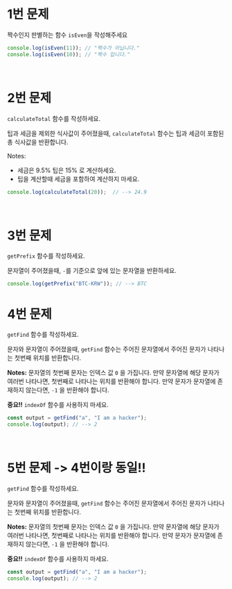 # 1번 문제

짝수인지 판별하는 함수 `isEven`을 작성해주세요

```jsx
console.log(isEven(11)); // "짝수가 아닙니다."
console.log(isEven(10)); // "짝수 입니다."
```

<br>

# 2번 문제

`calculateTotal` 함수를 작성하세요.

팁과 세금을 제외한 식사값이 주어졌을때, `calculateTotal` 함수는 팁과 세금이 포함된 총 식사값을 반환합니다.

Notes:

- 세금은 9.5% 팁은 15% 로 계산하세요.
- 팁을 계산할때 세금을 포함하여 계산하지 마세요.

```jsx
console.log(calculateTotal(20));  // --> 24.9
```

<br>

# 3번 문제

`getPrefix` 함수를 작성하세요.

문자열이 주어졌을때, `-`를 기준으로 앞에 있는 문자열을 반환하세요.

```js
console.log(getPrefix("BTC-KRW")); // --> BTC
```

# 4번 문제

`getFind` 함수를 작성하세요.

문자와 문자열이 주어졌을때,
`getFind` 함수는 주어진 문자열에서 주어진 문자가 나타나는 첫번째 위치를 반환합니다.

**Notes:**
문자열의 첫번째 문자는 인덱스 값 `0` 을 가집니다.
만약 문자열에 해당 문자가 여러번 나타나면, 첫번째로 나타나는 위치를 반환해야 합니다.
만약 문자가 문자열에 존재하지 않는다면, `-1` 을 반환해야 합니다.

**중요!!**
`indexOf` 함수를 사용하지 마세요.

```js
const output = getFind("a", "I am a hacker");
console.log(output); // --> 2
```

<br>

# 5번 문제 -> 4번이랑 동일!! 

`getFind` 함수를 작성하세요.

문자와 문자열이 주어졌을때,
`getFind` 함수는 주어진 문자열에서 주어진 문자가 나타나는 첫번째 위치를 반환합니다.

**Notes:**
문자열의 첫번째 문자는 인덱스 값 `0` 을 가집니다.
만약 문자열에 해당 문자가 여러번 나타나면, 첫번째로 나타나는 위치를 반환해야 합니다.
만약 문자가 문자열에 존재하지 않는다면, `-1` 을 반환해야 합니다.

**중요!!**
`indexOf` 함수를 사용하지 마세요.

```js
const output = getFind("a", "I am a hacker");
console.log(output); // --> 2
```

